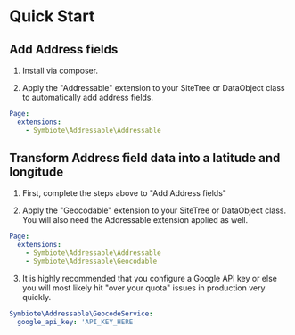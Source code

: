 # Quick Start

## Add Address fields

1. Install via composer.

2. Apply the "Addressable" extension to your SiteTree or DataObject class to automatically add address fields.
```yml
Page:
  extensions:
    - Symbiote\Addressable\Addressable
```

## Transform Address field data into a latitude and longitude

1. First, complete the steps above to "Add Address fields"

2. Apply the "Geocodable" extension to your SiteTree or DataObject class. You will also need the Addressable extension applied as well.
```yml
Page:
  extensions:
    - Symbiote\Addressable\Addressable
    - Symbiote\Addressable\Geocodable
```

3. It is highly recommended that you configure a Google API key or else you will most likely hit "over your quota" issues in production very quickly.
```yml
Symbiote\Addressable\GeocodeService:
  google_api_key: 'API_KEY_HERE'
```

